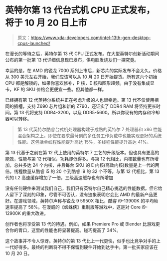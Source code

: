 # 英特尔第 13 代台式机 CPU 正式发布，将于 10 月 20 日上市

> 原文：<https://www.xda-developers.com/intel-13th-gen-desktop-cpus-launched/>

在漫长的等待之后，英特尔第 13 代 CPU 正式发布。在大型英特尔创新活动期间公布的第一批第 13 代详细信息现已发布，供电脑发烧友们一探究竟。

幸运的是，在 AMD 的锐龙 7000 系列上市后，新芯片的实际发布不会太久。价格从 300 美元左右开始，我们应该可以从 10 月 20 日开始提货。所有这六个初始 CPU 都是解锁的，如果你喜欢修补，P 核，E 核和图形超频。由于没有集成显卡，KF 的 SKU 价格会更便宜一些。但其他都一样。

已经拥有第 12 代英特尔系统并正在考虑升级的人也很幸运。第 13 代不仅使用相同的插槽，支持 Z690 芯片组和新的 Z790，还证实了 DDR4 RAM 将坚持更长时间。第 13 代将支持 DDR4-3200，以及 DDR5-5600。所以你现有的内存和冷却器可以转移。

> 第 13 代英特尔酷睿台式机处理器构建于成熟的英特尔 7 处理器和 x86 性能混合架构之上，即使在要求最苛刻的多任务工作负载中也能实现更好的系统性能。这包括单线程性能提升高达 15%，多线程性能提升高达 41%。

第 13 代基于之前在第 12 代上使用的英特尔 7 工艺的升级版本。但也具有更高的能效，性能与第 12 代相似，功耗却低得多。与第 12 代相比，内核数量也有所增加，总共多达 24 个内核，并且每台 SKU 的 E 内核(高效内核)数量是上一代的两倍。线程数量从酷睿 i5 的 20 个到酷睿 i9 的 32 个不等。与第 12 代相比，第 13 代的 L2 高速缓存增加了一倍，三级高速缓存也有所增加

没有任何硬件来测试我们自己，我们只有英特尔自己精心挑选的性能数据。但它给人留下了深刻的印象，尽管不可否认，没有迹象表明它会比 AMD 的最新产品更好。在游戏领域，英特尔声称与锐龙 9 5950X 相比，酷睿 i9-13900K 的平均帧速率提高了 58%。在漫威的《蜘蛛侠》重制版等游戏中，这是对 Core i9-12900K 的重大改进。

创作者也将享受第 13 代的待遇。例如，如果 Premiere Pro 或 Blender 比游戏更合你的胃口，这里的性能也将显著提高。碰巧提高了 34%。

这个故事并不令人惊讶。英特尔的第 13 代比上一代更快，似乎也比竞争对手的上一代好得多。最终的判断将不得不保留到硬件开始到达手中。第一批买家应该在 10 月 20 日。